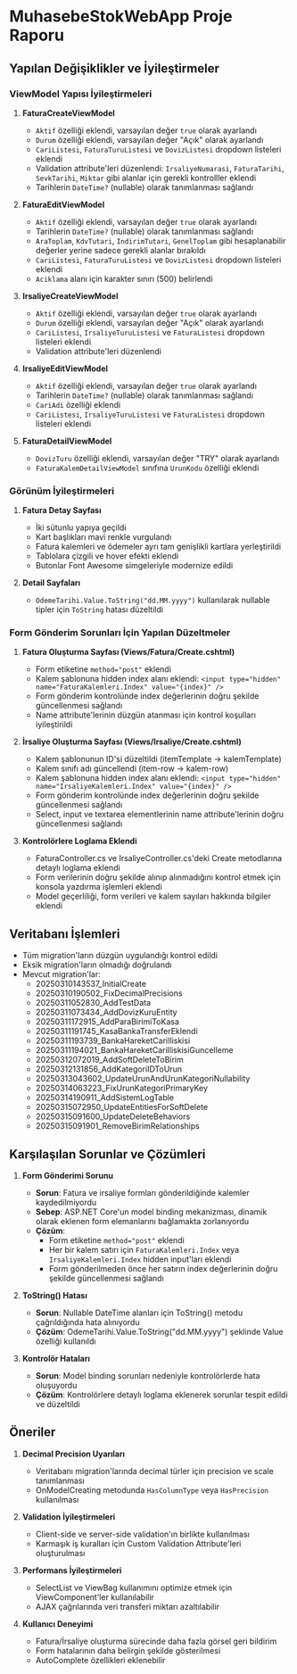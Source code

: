 # MuhasebeStokWebApp Proje Raporu

## Yapılan Değişiklikler ve İyileştirmeler

### ViewModel Yapısı İyileştirmeleri

1. **FaturaCreateViewModel**
   - `Aktif` özelliği eklendi, varsayılan değer `true` olarak ayarlandı
   - `Durum` özelliği eklendi, varsayılan değer "Açık" olarak ayarlandı
   - `CariListesi`, `FaturaTuruListesi` ve `DovizListesi` dropdown listeleri eklendi
   - Validation attribute'leri düzenlendi: `IrsaliyeNumarasi`, `FaturaTarihi`, `SevkTarihi`, `Miktar` gibi alanlar için gerekli kontrolller eklendi
   - Tarihlerin `DateTime?` (nullable) olarak tanımlanması sağlandı

2. **FaturaEditViewModel**
   - `Aktif` özelliği eklendi, varsayılan değer `true` olarak ayarlandı
   - Tarihlerin `DateTime?` (nullable) olarak tanımlanması sağlandı
   - `AraToplam`, `KdvTutari`, `IndirimTutari`, `GenelToplam` gibi hesaplanabilir değerler yerine sadece gerekli alanlar bırakıldı
   - `CariListesi`, `FaturaTuruListesi` ve `DovizListesi` dropdown listeleri eklendi
   - `Aciklama` alanı için karakter sınırı (500) belirlendi

3. **IrsaliyeCreateViewModel**
   - `Aktif` özelliği eklendi, varsayılan değer `true` olarak ayarlandı
   - `Durum` özelliği eklendi, varsayılan değer "Açık" olarak ayarlandı
   - `CariListesi`, `IrsaliyeTuruListesi` ve `FaturaListesi` dropdown listeleri eklendi
   - Validation attribute'leri düzenlendi

4. **IrsaliyeEditViewModel**
   - `Aktif` özelliği eklendi, varsayılan değer `true` olarak ayarlandı
   - Tarihlerin `DateTime?` (nullable) olarak tanımlanması sağlandı
   - `CariAdi` özelliği eklendi
   - `CariListesi`, `IrsaliyeTuruListesi` ve `FaturaListesi` dropdown listeleri eklendi

5. **FaturaDetailViewModel**
   - `DovizTuru` özelliği eklendi, varsayılan değer "TRY" olarak ayarlandı
   - `FaturaKalemDetailViewModel` sınıfına `UrunKodu` özelliği eklendi

### Görünüm İyileştirmeleri

1. **Fatura Detay Sayfası**
   - İki sütunlu yapıya geçildi
   - Kart başlıkları mavi renkle vurgulandı
   - Fatura kalemleri ve ödemeler ayrı tam genişlikli kartlara yerleştirildi
   - Tablolara çizgili ve hover efekti eklendi
   - Butonlar Font Awesome simgeleriyle modernize edildi

2. **Detail Sayfaları**
   - `OdemeTarihi.Value.ToString("dd.MM.yyyy")` kullanılarak nullable tipler için `ToString` hatası düzeltildi

### Form Gönderim Sorunları İçin Yapılan Düzeltmeler

1. **Fatura Oluşturma Sayfası (Views/Fatura/Create.cshtml)**
   - Form etiketine `method="post"` eklendi
   - Kalem şablonuna hidden index alanı eklendi: `<input type="hidden" name="FaturaKalemleri.Index" value="{index}" />`
   - Form gönderim kontrolünde index değerlerinin doğru şekilde güncellenmesi sağlandı
   - Name attribute'lerinin düzgün atanması için kontrol koşulları iyileştirildi

2. **İrsaliye Oluşturma Sayfası (Views/Irsaliye/Create.cshtml)**
   - Kalem şablonunun ID'si düzeltildi (itemTemplate -> kalemTemplate)
   - Kalem sınıfı adı güncellendi (item-row -> kalem-row)
   - Kalem şablonuna hidden index alanı eklendi: `<input type="hidden" name="IrsaliyeKalemleri.Index" value="{index}" />`
   - Form gönderim kontrolünde index değerlerinin doğru şekilde güncellenmesi sağlandı
   - Select, input ve textarea elementlerinin name attribute'lerinin doğru güncellenmesi sağlandı

3. **Kontrolörlere Loglama Eklendi**
   - FaturaController.cs ve IrsaliyeController.cs'deki Create metodlarına detaylı loglama eklendi
   - Form verilerinin doğru şekilde alınıp alınmadığını kontrol etmek için konsola yazdırma işlemleri eklendi
   - Model geçerliliği, form verileri ve kalem sayıları hakkında bilgiler eklendi

## Veritabanı İşlemleri

- Tüm migration'ların düzgün uygulandığı kontrol edildi
- Eksik migration'ların olmadığı doğrulandı
- Mevcut migration'lar:
  - 20250310143537_InitialCreate
  - 20250310190502_FixDecimalPrecisions
  - 20250311052830_AddTestData
  - 20250311073434_AddDovizKuruEntity
  - 20250311172915_AddParaBirimiToKasa
  - 20250311191745_KasaBankaTransferEklendi
  - 20250311193739_BankaHareketCariIliskisi
  - 20250311194021_BankaHareketCariIliskisiGuncelleme
  - 20250312072019_AddSoftDeleteToBirim
  - 20250312131856_AddKategoriIDToUrun
  - 20250313043602_UpdateUrunAndUrunKategoriNullability
  - 20250314063223_FixUrunKategoriPrimaryKey
  - 20250314190911_AddSistemLogTable
  - 20250315072950_UpdateEntitiesForSoftDelete
  - 20250315091600_UpdateDeleteBehaviors
  - 20250315091901_RemoveBirimRelationships

## Karşılaşılan Sorunlar ve Çözümleri

1. **Form Gönderimi Sorunu**
   - **Sorun**: Fatura ve irsaliye formları gönderildiğinde kalemler kaydedilmiyordu
   - **Sebep**: ASP.NET Core'un model binding mekanizması, dinamik olarak eklenen form elemanlarını bağlamakta zorlanıyordu
   - **Çözüm**: 
     - Form etiketine `method="post"` eklendi
     - Her bir kalem satırı için `FaturaKalemleri.Index` veya `IrsaliyeKalemleri.Index` hidden input'ları eklendi
     - Form gönderilmeden önce her satırın index değerlerinin doğru şekilde güncellenmesi sağlandı

2. **ToString() Hatası**
   - **Sorun**: Nullable DateTime alanları için ToString() metodu çağrıldığında hata alınıyordu
   - **Çözüm**: OdemeTarihi.Value.ToString("dd.MM.yyyy") şeklinde Value özelliği kullanıldı

3. **Kontrolör Hataları**
   - **Sorun**: Model binding sorunları nedeniyle kontrolörlerde hata oluşuyordu
   - **Çözüm**: Kontrolörlere detaylı loglama eklenerek sorunlar tespit edildi ve düzeltildi

## Öneriler

1. **Decimal Precision Uyarıları**
   - Veritabanı migration'larında decimal türler için precision ve scale tanımlanması
   - OnModelCreating metodunda `HasColumnType` veya `HasPrecision` kullanılması
   
2. **Validation İyileştirmeleri**
   - Client-side ve server-side validation'ın birlikte kullanılması
   - Karmaşık iş kuralları için Custom Validation Attribute'leri oluşturulması

3. **Performans İyileştirmeleri**
   - SelectList ve ViewBag kullanımını optimize etmek için ViewComponent'ler kullanılabilir
   - AJAX çağrılarında veri transferi miktarı azaltılabilir

4. **Kullanıcı Deneyimi**
   - Fatura/İrsaliye oluşturma sürecinde daha fazla görsel geri bildirim
   - Form hatalarının daha belirgin şekilde gösterilmesi
   - AutoComplete özellikleri eklenebilir 